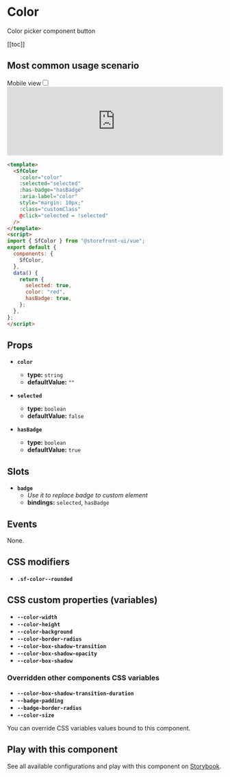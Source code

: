 # Color

Color picker component button

[[toc]]

## Most common usage scenario

<div class="vuepress-mobile">
    <label for="vuepress-mobile" class="vuepress-mobile-label">Mobile view</label><input id="vuepress-mobile" type="checkbox" class="vuepress-mobile-checkbox">
    <iframe class="storybook-iframe" src="https://storybook.storefrontui.io/iframe.html?id=atoms-color--common" style="width: 100%; border: 0; border-bottom: 1px solid #eee;height: 10rem"></iframe>
  </div>

```html
<template>
  <SfColor
    :color="color"
    :selected="selected"
    :has-badge="hasBadge"
    :aria-label="color"
    style="margin: 10px;"
    :class="customClass"
    @click="selected = !selected"
  />
</template>
<script>
import { SfColor } from "@storefront-ui/vue";
export default {
  components: {
    SfColor,
  },
  data() {
    return {
      selected: true,
      color: "red",
      hasBadge: true,
    };
  },
};
</script>
```

## Props

- **`color`**
  - **type:** `string`
  - **defaultValue:** `""`

- **`selected`**
  - **type:** `boolean`
  - **defaultValue:** `false`

- **`hasBadge`**
  - **type:** `boolean`
  - **defaultValue:** `true`

## Slots

- **`badge`**
  - _Use it to replace badge to custom element_
  - **bindings:** `selected`, `hasBadge`

## Events

None.

## CSS modifiers

- **`.sf-color--rounded`**

## CSS custom properties (variables)

- **`--color-width`**
- **`--color-height`**
- **`--color-background`**
- **`--color-border-radius`**
- **`--color-box-shadow-transition`**
- **`--color-box-shadow-opacity`**
- **`--color-box-shadow`**
### Overridden other components CSS variables 
- **`--color-box-shadow-transition-duration`**
- **`--badge-padding`**
- **`--badge-border-radius`**
- **`--color-size`**


You can override CSS variables values bound to this component.

<!-- No _internal components -->

## Play with this component

See all available configurations and play with this component on <a href="https://storybook.storefrontui.io/?path=/story/atoms-color--common">Storybook</a>.
